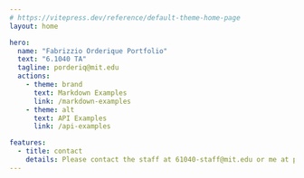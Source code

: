 ```yaml
---
# https://vitepress.dev/reference/default-theme-home-page
layout: home

hero:
  name: "Fabrizzio Orderique Portfolio"
  text: "6.1040 TA"
  tagline: porderiq@mit.edu
  actions:
    - theme: brand
      text: Markdown Examples
      link: /markdown-examples
    - theme: alt
      text: API Examples
      link: /api-examples

features:
  - title: contact
    details: Please contact the staff at 61040-staff@mit.edu or me at porderiq@mit.edu if you need help. Have a great semester!
---
```



